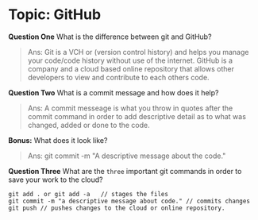 # Topic: GitHub

**Question One** What is the difference between git and GitHub?
>Ans: Git is a VCH or (version control history) and helps you manage your code/code history without use of the internet. GitHub is a company and a cloud based online repository that allows other developers to view and contribute to each others code. 

**Question Two** What is a commit message and how does it help?

>Ans: A commit messeage is what you throw in quotes after the commit command in order to add descriptive detail as to what was changed, added or done to the code.

**Bonus:** What does it look like?

>Ans: git commit -m "A descriptive message about the code."


**Question Three** What are the `three` important git commands in order to save your work to the cloud?

```
git add . or git add -a   // stages the files
git commit -m "a descriptive message about code." // commits changes
git push // pushes changes to the cloud or online repository.

```